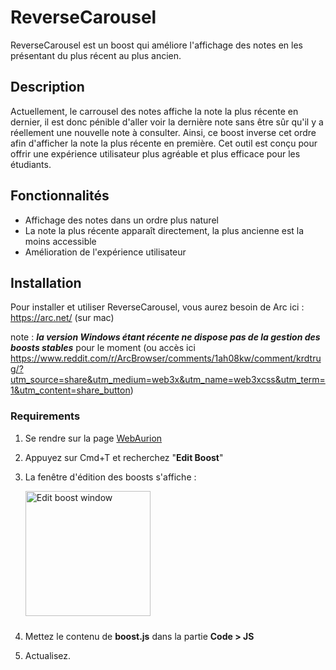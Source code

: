 # ReverseCarousel

ReverseCarousel est un boost qui améliore l'affichage des notes en les présentant du plus récent au plus ancien.

## Description

Actuellement, le carrousel des notes affiche la note la plus récente en dernier, il est donc pénible d'aller voir la dernière note sans être sûr qu'il y a réellement une nouvelle note à consulter. Ainsi, ce boost inverse cet ordre afin d'afficher la note la plus récente en première.
Cet outil est conçu pour offrir une expérience utilisateur plus agréable et plus efficace pour les étudiants.

## Fonctionnalités

- Affichage des notes dans un ordre plus naturel
- La note la plus récente apparaît directement, la plus ancienne est la moins accessible
- Amélioration de l'expérience utilisateur

## Installation

Pour installer et utiliser ReverseCarousel, vous aurez besoin de Arc ici : https://arc.net/ (sur mac)

note : ***la version Windows étant récente ne dispose pas de la gestion des boosts stables*** pour le moment (ou accès ici https://www.reddit.com/r/ArcBrowser/comments/1ah08kw/comment/krdtrug/?utm_source=share&utm_medium=web3x&utm_name=web3xcss&utm_term=1&utm_content=share_button)

### Requirements

1. Se rendre sur la page [WebAurion](https://webaurion.esiee.fr/#)

2. Appuyez sur Cmd+T et recherchez "**Edit Boost**"

3. La fenêtre d'édition des boosts s'affiche :
   <div style="display: flex; align-items: flex-end;">
       <img src="./res/SMGrades/editboost_window.png" alt="Edit boost window" width="200" style="margin-bottom: 10px;">
   </div>

4. Mettez le contenu de **boost.js** dans la partie **Code > JS**

5. Actualisez.
